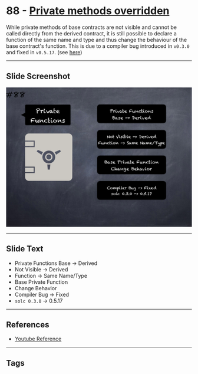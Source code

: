 # 88 - [Private methods overridden](Private%20methods%20overridden.md)
While private methods of base contracts are not visible and cannot be called directly from the derived contract, it is still possible to declare a function of the same name and type and thus change the behaviour of the base contract's function. This is due to a compiler bug introduced in `v0.3.0` and fixed in `v0.5.17`. (see [here](https://docs.soliditylang.org/en/v0.8.9/bugs.html))
___
## Slide Screenshot
![088.png](../../images/4.%20Pitfalls%20and%20Best%20Practices%20101/088.png)
___
## Slide Text
- Private Functions Base -> Derived
- Not Visible -> Derived
- Function -> Same Name/Type
- Base Private Function
- Change Behavior
- Compiler Bug -> Fixed
- `solc 0.3.0` -> 0.5.17
___
## References
- [Youtube Reference](https://youtu.be/vyWLO5Dlg50?t=265)
___
## Tags